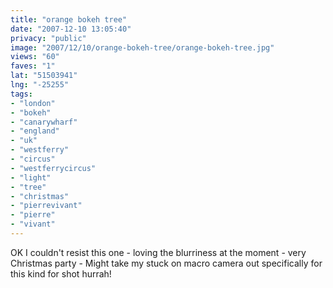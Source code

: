 ```yaml
---
title: "orange bokeh tree"
date: "2007-12-10 13:05:40"
privacy: "public"
image: "2007/12/10/orange-bokeh-tree/orange-bokeh-tree.jpg"
views: "60"
faves: "1"
lat: "51503941"
lng: "-25255"
tags:
- "london"
- "bokeh"
- "canarywharf"
- "england"
- "uk"
- "westferry"
- "circus"
- "westferrycircus"
- "light"
- "tree"
- "christmas"
- "pierrevivant"
- "pierre"
- "vivant"
---
```

OK I couldn't resist this one - loving the blurriness at the moment - very Christmas party - Might take my stuck on macro camera out specifically for this kind for shot hurrah!
